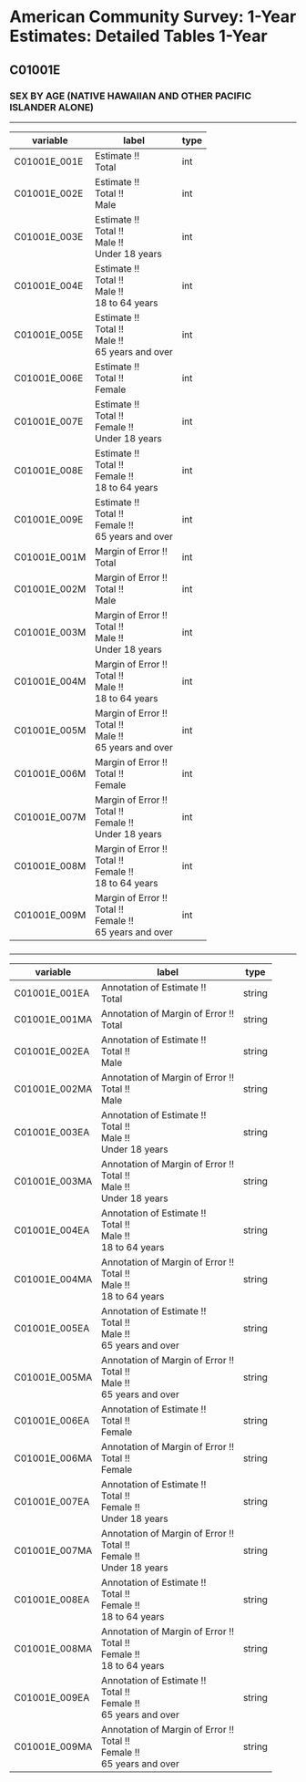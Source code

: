 # American Community Survey: 1-Year Estimates: Detailed Tables 1-Year

## C01001E

### SEX BY AGE (NATIVE HAWAIIAN AND OTHER PACIFIC ISLANDER ALONE)

___

| variable | label | type |
| ----- | ----- | ----- |
| C01001E_001E | Estimate !!<br>Total | int |
| C01001E_002E | Estimate !!<br>Total !!<br>Male | int |
| C01001E_003E | Estimate !!<br>Total !!<br>Male !!<br>Under 18 years | int |
| C01001E_004E | Estimate !!<br>Total !!<br>Male !!<br>18 to 64 years | int |
| C01001E_005E | Estimate !!<br>Total !!<br>Male !!<br>65 years and over | int |
| C01001E_006E | Estimate !!<br>Total !!<br>Female | int |
| C01001E_007E | Estimate !!<br>Total !!<br>Female !!<br>Under 18 years | int |
| C01001E_008E | Estimate !!<br>Total !!<br>Female !!<br>18 to 64 years | int |
| C01001E_009E | Estimate !!<br>Total !!<br>Female !!<br>65 years and over | int |
| C01001E_001M | Margin of Error !!<br>Total | int |
| C01001E_002M | Margin of Error !!<br>Total !!<br>Male | int |
| C01001E_003M | Margin of Error !!<br>Total !!<br>Male !!<br>Under 18 years | int |
| C01001E_004M | Margin of Error !!<br>Total !!<br>Male !!<br>18 to 64 years | int |
| C01001E_005M | Margin of Error !!<br>Total !!<br>Male !!<br>65 years and over | int |
| C01001E_006M | Margin of Error !!<br>Total !!<br>Female | int |
| C01001E_007M | Margin of Error !!<br>Total !!<br>Female !!<br>Under 18 years | int |
| C01001E_008M | Margin of Error !!<br>Total !!<br>Female !!<br>18 to 64 years | int |
| C01001E_009M | Margin of Error !!<br>Total !!<br>Female !!<br>65 years and over | int |
### 

___

| variable | label | type |
| ----- | ----- | ----- |
| C01001E_001EA | Annotation of Estimate !!<br>Total | string |
| C01001E_001MA | Annotation of Margin of Error !!<br>Total | string |
| C01001E_002EA | Annotation of Estimate !!<br>Total !!<br>Male | string |
| C01001E_002MA | Annotation of Margin of Error !!<br>Total !!<br>Male | string |
| C01001E_003EA | Annotation of Estimate !!<br>Total !!<br>Male !!<br>Under 18 years | string |
| C01001E_003MA | Annotation of Margin of Error !!<br>Total !!<br>Male !!<br>Under 18 years | string |
| C01001E_004EA | Annotation of Estimate !!<br>Total !!<br>Male !!<br>18 to 64 years | string |
| C01001E_004MA | Annotation of Margin of Error !!<br>Total !!<br>Male !!<br>18 to 64 years | string |
| C01001E_005EA | Annotation of Estimate !!<br>Total !!<br>Male !!<br>65 years and over | string |
| C01001E_005MA | Annotation of Margin of Error !!<br>Total !!<br>Male !!<br>65 years and over | string |
| C01001E_006EA | Annotation of Estimate !!<br>Total !!<br>Female | string |
| C01001E_006MA | Annotation of Margin of Error !!<br>Total !!<br>Female | string |
| C01001E_007EA | Annotation of Estimate !!<br>Total !!<br>Female !!<br>Under 18 years | string |
| C01001E_007MA | Annotation of Margin of Error !!<br>Total !!<br>Female !!<br>Under 18 years | string |
| C01001E_008EA | Annotation of Estimate !!<br>Total !!<br>Female !!<br>18 to 64 years | string |
| C01001E_008MA | Annotation of Margin of Error !!<br>Total !!<br>Female !!<br>18 to 64 years | string |
| C01001E_009EA | Annotation of Estimate !!<br>Total !!<br>Female !!<br>65 years and over | string |
| C01001E_009MA | Annotation of Margin of Error !!<br>Total !!<br>Female !!<br>65 years and over | string |

